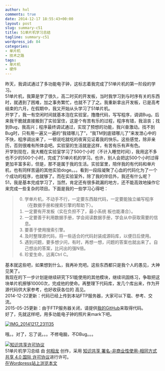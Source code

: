 ```yaml
---
author: hxl
comments: true
date: 2014-12-17 18:55:43+00:00
layout: post
slug: summary-c51
title: 51单片机学习总结
tagline: summary-c51
wordpress_id: 84
categories:
- 单片机
- 技术之路
tags:
- 单片机
- 硬件
---
```


昨天，我调试通过了多功能电子钟，这标志着我完成了51单片机的第一阶段的学习。  
51单片机，我算是学了很久，高二时买的开发板，当时我学习到与时序有关的东西时，就遇到了困难，加之事务繁忙，也就不了了之。我重新拿出开发板，已是高考结束的六月，在假期中，我又开始从头学习了51单片机。  
开学了，我一有空闲时间就基本泡在实验室，撸撸代码，写写程序，调调Bug。后来我干脆就直接搬到了实验室住，这是个有苦有乐的过程，程序有错，我沮丧；找到Bug，我高兴；程序最终调试通过，实现了预想的功能，我兴奋激动。找不到Bug时，只有用一遍又一遍的“我错哪儿了”，“我TM到底错哪儿了”来发泄心中的不快，程序调出来了，一顿说吃就吃的夜宵见证着我的快乐。这些感觉，除非亲历，否则很难有所体会吧。实验室的生活就是这样，有苦有乐有声有色。  
开学到现在，我大概在实验室学习了500个小时（不计入睡觉时间），我用这不多也不少的500个小时，完成了51单片机的学习。也许，别人会把这500个小时过得更加丰富多彩，但是，那不是属于我的生活。实验室里，陪伴我的有代码和单片机，也有同样苦逼的其他实验doge。。。看到一段段凝聚了心血的代码化为了一个个成功的程序，也就够了。而在实验室外，除了我的伴侣外，我还有什么呢？  
51，我是基本完成学习了，当然，肯定还有很多疏漏的地方，还不能高效地操作它来完成一些复杂的项目。下面是我的一些学习心得吧：  

> 0. 学单片机，不动手不行，一定要东西敲代码，一定要能独立编写程序（在数据手册和搜索引擎的帮助下）。   
> 1. 一定要有开发板（实在负担不了，最小系统 板也能凑合）。  
> 2. 一定要善于利用数据手册，学会阅读数据手册，学会从中获取需要的信息。  
> 3. 要善于使用搜索引擎。  
> 4. 及时整理源代码，将一些适合的代码封装成源码库，以便日后使用。  
> 5. 遇到问题，要多想少问，有时，再想一想，问题的答案也就出来了。自己想出的答案，比问出的强N倍。  
> 6. 珍爱生命，远离Ctrl C。  

基本就这些吧，如果想到什么，我再补充吧。这些东西都只是我个人的愚见，大神见笑了。  
我现在的下一步计划是继续研究下51能使用的其他模块，继续巩固练习，争取把这块单片机擦够10000次，完成他的使命。再整理下代码库，发几个库出来，作为开源代码供大家参考，也好收获各位的 高见。  
2014-12-22更新：代码已经上传到本站FTP服务器，大家可以下载、参考、交流。  
2015-05-25更新：由于FTP服务器关闭，请提供[我的GitHub](https://github.com/hxl9654/C51_Study/tree/master/19%20%E5%AE%9E%E9%99%85%E9%A1%B9%E7%9B%AE%E5%BC%80%E5%8F%91%20%E5%A4%9A%E5%8A%9F%E8%83%BD%E7%94%B5%E5%AD%90%E9%92%9F)来取得代码。  
好了，先就这样吧，用多功能电子钟的照片来mark下吧。  

[![IMG_20141217_231135](https://tec.hxlxz.com/wp-content/uploads/2014/12/IMG_20141217_231135.jpg)](https://tec.hxlxz.com/wp-content/uploads/2014/12/IMG_20141217_231135.jpg)  

哦。。对了，忘了说。。。不修电脑，不DBug。。。  

[![知识共享许可协议](https://i.creativecommons.org/l/by-nc-sa/4.0/88x31.png)](http://creativecommons.org/licenses/by-nc-sa/4.0/)  
51单片机学习总结 由 [何相龙]() 创作，采用 [知识共享 署名-非商业性使用-相同方式共享 4.0 国际 许可协议](http://creativecommons.org/licenses/by-nc-sa/4.0/)进行许可。  
[在Wordpress站上浏览本文](https://tec.hxlxz.com/?p=84)
